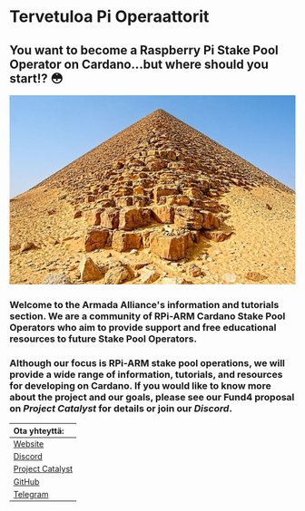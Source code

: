 # Tervetuloa Pi Operaattorit

## You want to become a Raspberry Pi Stake Pool Operator on Cardano...but where should you start!? 😳

![](.gitbook/assets/download-6-.jpeg)

### **Welcome to the Armada Alliance's information and tutorials section.** We are a community of RPi-ARM Cardano Stake Pool Operators who aim to provide support and free educational resources to future Stake Pool Operators.

### Although our focus is RPi-ARM stake pool operations, we will provide a wide range of information, tutorials, and resources for developing on Cardano. If you would like to know more about the project and our goals, please see our Fund4 proposal on _Project Catalyst_ for details or join our _Discord_.

| Ota yhteyttä: |
| :--- |
| [Website](https://armada-alliance.com) |
| [Discord](https://discord.com/channels/815680220827746364/815680224460931074) |
| [Project Catalyst ](https://cardano.ideascale.com/a/dtd/ARMing-Cardano/340480-48088#idea-tab-comments) |
| [GitHub](https://github.com/armada-alliance) |
| [Telegram](https://t.me/joinchat/FeKTCBu-pn5OUZUz4joF2w) |

